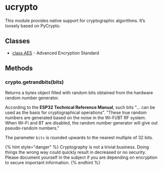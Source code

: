 # ucrypto

This module provides native support for cryptographic algorithms. It’s loosely based on PyCrypto.

## Classes

* [class AES](../pycom/aes.md) - Advanced Encryption Standard

## **Methods**

### crypto.getrandbits\(bits\)

Returns a bytes object filled with random bits obtained from the hardware random number generator.

According to the **ESP32 Technical Reference Manual**, such bits "... can be used as the basis for cryptographical operations". "These true random numbers are generated based on the noise in the Wi-Fi/BT RF system. When Wi-Fi and BT are disabled, the random number generator will give out pseudo-random numbers."

The parameter `bits` is rounded upwards to the nearest multiple of 32 bits.

{% hint style="danger" %}
Cryptography is not a trivial business. Doing things the wrong way could quickly result in decreased or no security. Please document yourself in the subject if you are depending on encryption to secure important information.
{% endhint %}

